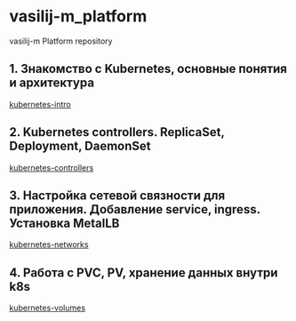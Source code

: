 # vasilij-m_platform
vasilij-m Platform repository

## 1. Знакомство с Kubernetes, основные понятия и архитектура

[kubernetes-intro](./docs/kubernetes-intro.md)

## 2. Kubernetes controllers. ReplicaSet, Deployment, DaemonSet

[kubernetes-controllers](./docs/kubernetes-controllers.md)

## 3. Настройка сетевой связности для приложения. Добавление service, ingress. Установка MetalLB

[kubernetes-networks](./docs/kubernetes-networks.md)

## 4. Работа с PVC, PV, хранение данных внутри k8s

[kubernetes-volumes](./docs/kubernetes-volumes.md)
